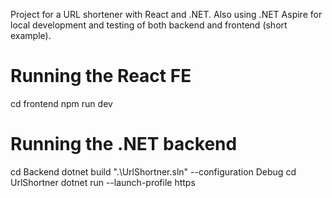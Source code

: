 Project for a URL shortener with React and .NET. Also using .NET Aspire for local development and testing of both backend and frontend (short example).

# Running the React FE
cd frontend
npm run dev

# Running the .NET backend
cd Backend
dotnet build ".\UrlShortner.sln" --configuration Debug
cd UrlShortner
dotnet run --launch-profile https
